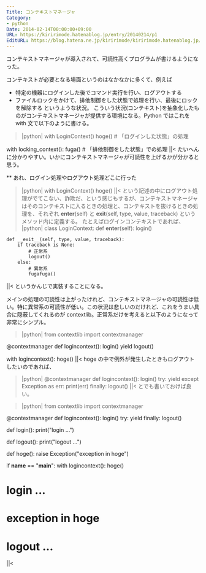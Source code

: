 ```yaml
---
Title: コンテキストマネージャ
Category:
- python
Date: 2014-02-14T00:00:00+09:00
URL: https://kiririmode.hatenablog.jp/entry/20140214/p1
EditURL: https://blog.hatena.ne.jp/kiririmode/kiririmode.hatenablog.jp/atom/entry/8454420450078209484
---
```



コンテキストマネージャが導入されて、可読性高くプログラムが書けるようになった。

コンテキストが必要となる場面というのはなかなかに多くて、例えば
- 特定の機器にログインした後でコマンド実行を行い、ログアウトする
- ファイルロックをかけて、排他制御をした状態で処理を行い、最後にロックを解除する
というような状況。
こういう状況(コンテキスト)を抽象化したものがコンテキストマネージャが提供する環境になる。Python ではこれを with 文で以下のように書ける。
>|python|
with LoginContext()
    hoge()  # 「ログインした状態」の処理

with locking_context():
    fuga()  # 「排他制御をした状態」での処理
||<
たいへんに分かりやすい。いかにコンテキストマネージャが可読性を上げるかが分かると思う。

** あれ、ログイン処理やログアウト処理どこに行った
>|python|
with LoginContext()
    hoge()
||<
という記述の中にログアウト処理がでてこない、詐欺だ、という感じもするが、コンテキストマネージャはそのコンテキストに入るときの処理と、コンテキストを抜けるときの処理を、それぞれ __enter__(self) と __exit__(self, type, value, traceback) というメソッド内に定義する。
たとえばログインコンテキストであれば、
>|python|
class LoginContext:
    def __enter__(self):
        login()

    def __exit__(self, type, value, traceback):
        if traceback is None:
            # 正常系
            logout()  
        else:
            # 異常系
            fugafuga()
||<
というかんじで実装することになる。

メインの処理の可読性は上がったけれど、コンテキストマネージャの可読性は低い。特に異常系の可読性が低い。この状況は悲しいのだけれど、これをうまい具合に隠蔽してくれるのが contextlib。正常系だけを考えると以下のようになって非常にシンプル。
>|python|
from contextlib import contextmanager

@contextmanager
def logincontext():
    login()
    yield
    logout()

with logincontext():
    hoge()
||<
hoge の中で例外が発生したときもログアウトしたいのであれば、
>|python|
@contextmanager
def logincontext():
    login()
    try: 
        yield
    except Exception as err:
        print(err)
    finally:
        logout()
||<
とでも書いておけば良い。

>|python|
from contextlib import contextmanager

@contextmanager
def logincontext():
    login()
    try: 
        yield
    finally:
        logout()

def login():
    print("login ...")

def logout():
    print("logout ...")

def hoge():
    raise Exception("exception in hoge")

if __name__ == "__main__":
   with logincontext():
       hoge()

# login ...
# exception in hoge
# logout ...
||<
